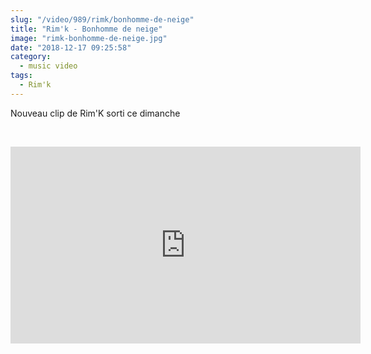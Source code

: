 ```yaml
--- 
slug: "/video/989/rimk/bonhomme-de-neige"
title: "Rim'k - Bonhomme de neige"
image: "rimk-bonhomme-de-neige.jpg"
date: "2018-12-17 09:25:58"
category:
  - music video
tags:
  - Rim'k
---
```

<p>Nouveau clip de Rim'K sorti ce dimanche</p><br/><p><iframe width="560" height="315" src="https://www.youtube.com/embed/j2MxbIWbtFU" frameborder="0" allow="accelerometer; autoplay; encrypted-media; gyroscope; picture-in-picture" allowfullscreen></iframe></p>